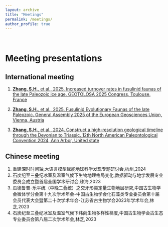```yaml
---
layout: archive
title: "Meetings"
permalink: /meetings/
author_profile: true
---
```


<!-- {% if author.googlescholar %} -->
 <!-- You can also find my articles on <u><a href="{{author.googlescholar}}">my Google Scholar profile</a>.</u> -->
<!-- {% endif %} -->


<br>

Meeting presentations
======

International meeting
------
1. [**Zhang, S.H.**, et al., 2025. Increased turnover rates in fusulinid faunas of the late Paleozoic ice age. GEOTOLOSA 2025 Congress, Toulouse, France](https://geotolosa2025.sciencesconf.org/?lang=en)

1. [**Zhang, S.H.**, et al., 2025. Fusulinid Evolutionary Faunas of the late Paleozoic. General Assembly 2025 of the European Geosciences Union, Vienna, Austria](https://www.egu25.eu/)

1. [**Zhang, S.H.**, et al., 2024. Construct a high-resolution geological timeline through the Devonian to Triassic. 12th North American Paleontological Convention 2024, Ann Arbor, United state](https://sites.lsa.umich.edu/napc2024/)





Chinese meeting
------
1. 重建深时时间轴,大语言模型赋能地球科学发现专题研讨会,杭州,2024
2. 石炭纪至三叠纪冰室及温室气候下生物地理格局变化,数据驱动与地学发展专业委员会成立暨首届全国学术研讨会,珠海,2023
3. 瓜德鲁普-乐平统（中晚二叠统）之交牙形类定量生物地层研究,中国古生物学会微体学分会第十九次学术年会-中国古生物学会化石藻类专业委员会第十届会员代表大会暨第二十次学术年会-江苏省古生物学会2023年学术年会,林芝,2023
4. 石炭纪至三叠纪冰室及温室气候下纬向生物多样性梯度,中国古生物学会古生态专业委员会第八届二次学术年会,林芝,2023
   




